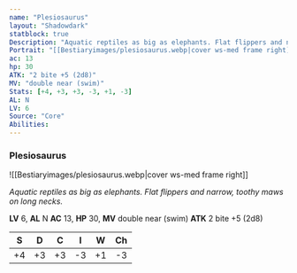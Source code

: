 ```yaml
---
name: "Plesiosaurus"
layout: "Shadowdark"
statblock: true
Description: "Aquatic reptiles as big as elephants. Flat flippers and narrow, toothy maws on long necks."
Portrait: "[[Bestiaryimages/plesiosaurus.webp|cover ws-med frame right]]"
ac: 13
hp: 30
ATK: "2 bite +5 (2d8)"
MV: "double near (swim)"
Stats: [+4, +3, +3, -3, +1, -3]
AL: N
LV: 6
Source: "Core"
Abilities:
---
```


### Plesiosaurus

![[Bestiaryimages/plesiosaurus.webp|cover ws-med frame right]]

_Aquatic reptiles as big as elephants. Flat flippers and narrow, toothy maws on long necks._

**LV** 6, **AL** N
**AC** 13, **HP** 30, **MV** double near (swim)
**ATK** 2 bite +5 (2d8)

|  S  |  D  |  C  |  I  |  W  |  Ch  |
|:---:|:---:|:---:|:---:|:---:|:----:|
| +4 | +3 | +3 | -3 | +1 | -3 |

